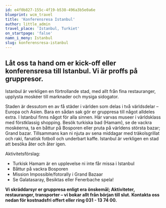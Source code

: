 ```yaml
---
id: e4f0b827-155c-4f19-b538-496a3b5e0a6e
blueprint: wcm_travel
title: 'Konferensresa Istanbul'
author: little_admin
travel_place: 'Istanbul, Turkiet'
on_startpage: 'false'
namn_i_meny: Istanbul
slug: konferensresa-istanbul
---
```

<h2>Låt oss ta hand om er kick-off eller konferensresa till Istanbul. Vi är proffs på gruppresor.</h2>
<p>Istanbul är verkligen en förtrollande stad, med allt från fina restauranger, upplysta moskéer till marknader och mysiga sidogator.</p>
<p>Staden är dessutom en av få städer i världen som delas i två världsdelar – Europa och Asien. Bara en sådan sak gör er gruppresa till något alldeles extra. I Istanbul finns något för alla sinnen. Här varvas museer i världsklass med förstklassig shopping. Besök turkiska bad (Hamam), se de vackra moskéerna, ta en båttur på Bosporen eller pruta på världens största bazar; Grand bazar. Tillsammans kan ni njuta av sena middagar med träkolsgrillat och raki, fanatisk fotboll och underbart kaffe. Istanbul är verkligen en stad att besöka åter och åter igen.</p>
<div class="intro">
<p>Aktivitetsförslag:</p>
<ul>
<li>Turkisk Hamam är en upplevelse ni inte får missa i Istanbul</li>
<li>Båttur på vackra Bosporen</li>
<li>Mission Impossible/fotorally i Grand Bazaar</li>
<li>Se Galatasaray, Besiktas eller Fenerbache spela!</li>
</ul>
<div><strong>Vi skräddarsyr er gruppresa enligt era önskemål; Aktiviteter, restauranger, transporter – vi bokar allt från början till slut. <strong>Kontakta oss nedan för kostnadsfri offert eller ring 031 - 13 74 00.</strong></strong></div>
</div>

